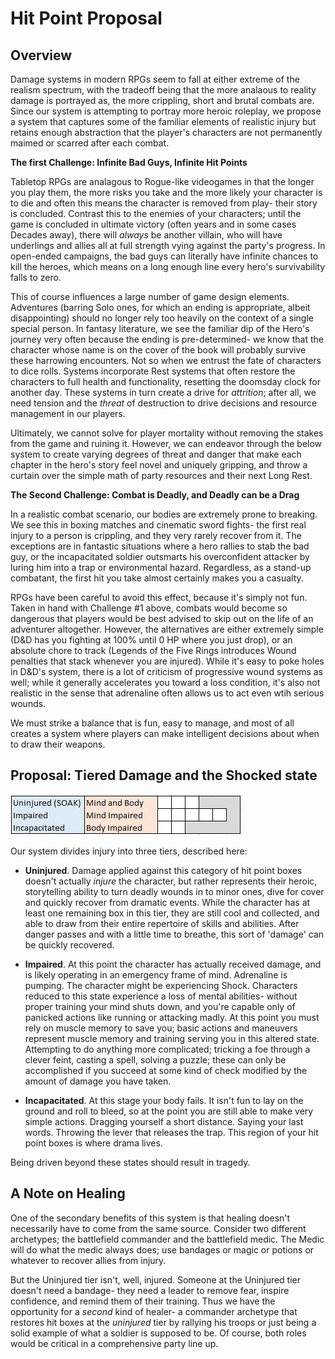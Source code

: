 # Hit Point Proposal #

**Overview**
----
Damage systems in modern RPGs seem to fall at either extreme of the realism spectrum, with the tradeoff being that the more analaous to reality damage is portrayed as, the more crippling, short and brutal combats are. Since our system is attempting to portray more heroic roleplay, we propose a system that captures some of the familiar elements of realistic injury but retains enough abstraction that the player's characters are not permanently maimed or scarred after each combat.

**The first Challenge: Infinite Bad Guys, Infinite Hit Points**

Tabletop RPGs are analagous to Rogue-like videogames in that the longer you play them, the more risks you take and the more likely your character is to die and often this means the character is removed from play- their story is concluded. Contrast this to the enemies of your characters; until the game is concluded in ultimate victory (often years and in some cases Decades away), there will *always* be another villain, who will have underlings and allies all at full strength vying against the party's progress. In open-ended campaigns, the bad guys can literally have infinite chances to kill the heroes, which means on a long enough line every hero's survivability falls to zero.

This of course influences a large number of game design elements. Adventures (barring Solo ones, for which an ending is appropriate, albeit disappointing) should no longer rely too heavily on the context of a single special person. In fantasy literature, we see the familiar dip of the Hero's journey very often because the ending is pre-determined- we know that the character whose name is on the cover of the book will probably survive these harrowing encounters. Not so when we entrust the fate of characters to dice rolls. Systems incorporate Rest systems that often restore the characters to full health and functionality, resetting the doomsday clock for another day. These systems in turn create a drive for *attrition*; after all, we need tension and the *threat* of destruction to drive decisions and resource management in our players. 

Ultimately, we cannot solve for player mortality without removing the stakes from the game and ruining it. However, we can endeavor through the below system to create varying degrees of threat and danger that make each chapter in the hero's story feel novel and uniquely gripping, and throw a curtain over the simple math of party resources and their next Long Rest.

**The Second Challenge: Combat is Deadly, and Deadly can be a Drag**

In a realistic combat scenario, our bodies are extremely prone to breaking. We see this in boxing matches and cinematic sword fights- the first real injury to a person is crippling, and they very rarely recover from it. The exceptions are in fantastic situations where a hero rallies to stab the bad guy, or the incapacitated soldier outsmarts his overconfident attacker by luring him into a trap or environmental hazard. Regardless, as a stand-up combatant, the first hit you take almost certainly makes you a casualty.

RPGs have been careful to avoid this effect, because it's simply not fun. Taken in hand with Challenge #1 above, combats would become so dangerous that players would be best advised to skip out on the life of an adventurer altogether. However, the alternatives are either extremely simple (D&D has you fighting at 100% until 0 HP where you just drop), or an absolute chore to track (Legends of the Five Rings introduces Wound penalties that stack whenever you are injured). While it's easy to poke holes in D&D's system, there is a lot of criticism of progressive wound systems as well; while it generally accelerates you toward a loss condition, it's also not realistic in the sense that adrenaline often allows us to act even wtih serious wounds.

We must strike a balance that is fun, easy to manage, and most of all creates a system where players can make intelligent decisions about when to draw their weapons.

**Proposal: Tiered Damage and the Shocked state**
----

![Hit Point Box Diagram](https://github.com/LaPlate/d100-RPG/blob/master/Combat/HitpointBoxes.png)

Our system divides injury into three tiers, described here:

* **Uninjured**. Damage applied against this category of hit point boxes doesn't actually *injure* the character, but rather represents their heroic, storytelling ability to turn deadly wounds in to minor ones, dive for cover and quickly recover from dramatic events. While the character has at least one remaining box in this tier, they are still cool and collected, and able to draw from their entire repertoire of skills and abilities. After danger passes and with a little time to breathe, this sort of 'damage' can be quickly recovered.

* **Impaired**. At this point the character has actually received damage, and is likely operating in an emergency frame of mind. Adrenaline is pumping. The character might be experiencing Shock. Characters reduced to this state experience a loss of mental abilities- without proper training your mind shuts down, and you're capable only of panicked actions like running or attacking madly. At this point you must rely on muscle memory to save you; basic actions and maneuvers represent muscle memory and training serving you in this altered state. Attempting to do anything more complicated; tricking a foe through a clever feint, casting a spell, solving a puzzle; these can only be accomplished if you succeed at some kind of check modified by the amount of damage you have taken.

* **Incapacitated**. At this stage your body fails. It isn't fun to lay on the ground and roll to bleed, so at the point you are still able to make very simple actions. Dragging yourself a short distance. Saying your last words. Throwing the lever that releases the trap. This region of your hit point boxes is where drama lives.

Being driven beyond these states should result in tragedy.

**A Note on Healing**
----
One of the secondary benefits of this system is that healing doesn't necessarily have to come from the same source. Consider two different archetypes; the battlefield commander and the battlefield medic. The Medic will do what the medic always does; use bandages or magic or potions or whatever to recover allies from injury. 

But the Uninjured tier isn't, well, injured. Someone at the Uninjured tier doesn't need a bandage- they need a leader to remove fear, inspire confidence, and remind them of their training. Thus we have the opportunity for a *second* kind of healer- a commander archetype that restores hit boxes at the *uninjured* tier by rallying his troops or just being a solid example of what a soldier is supposed to be. Of course, both roles would be critical in a comprehensive party line up.
